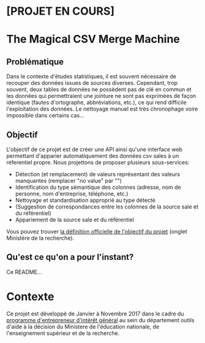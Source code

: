 # [PROJET EN COURS]

# The Magical CSV Merge Machine

## Problématique

Dans le contexte d'études statistiques, il est souvent nécessaire de recouper des données issues de sources diverses. Cependant, trop souvent, deux tables de données ne possèdent pas de clé en commun et les données qui permettraient une jointure ne sont pas exprimées de façon identique (fautes d'ortographe, abbréviations, etc.), ce qui rend difficile l'exploitation des données. Le nettoyage manuel est très chronophage voire impossible dans certains cas...

## Objectif

L'objectif de ce projet est de créer une API ainsi qu'une interface web permettant d'apparier automatiquement des données csv sales à un réferentiel propre. Nous projettons de proposer plusieurs sous-services:

- Détection (et remplacement) de valeurs représentant des valeurs manquantes (remplacer "no value" par "")
- Identification du type sémantique des colonnes (adresse, nom de personne, nom d'entreprise, téléphone, etc.)
- Nettoyage et standardisation approprié au type détecté
- (Suggestion de correspondances entre les colonnes de la source sale et du référentiel)
- Appariement de la source sale et du référentiel

Vous pouvez trouver [la définition officielle de l'objectif du projet](http://www.gouvernement.fr/entrepreneur-interet-general) (onglet Ministère de la recherche). 

## Qu'est ce qu'on a pour l'instant?

Ce README...

# Contexte
Ce projet est développé de Janvier à Novembre 2017 dans le cadre du [programme d'entrepreneur d'intérêt général](https://www.etalab.gouv.fr/decouvrez-la-1e-promotion-des-entrepreneurs-dinteret-general) au sein du département outils d'aide à la décision du Ministere de l'éducation nationale, de l'enseignement supérieur et de la recherche.
